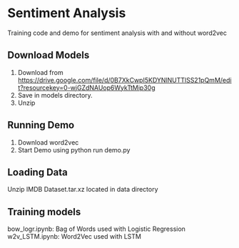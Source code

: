 # Sentiment Analysis
Training code and demo for sentiment analysis with and without word2vec  
## Download Models
1) Download from https://drive.google.com/file/d/0B7XkCwpI5KDYNlNUTTlSS21pQmM/edit?resourcekey=0-wjGZdNAUop6WykTtMip30g  
2) Save in models directory.  
3) Unzip  
## Running Demo
1) Download word2vec
2) Start Demo using python run demo.py
## Loading Data
Unzip IMDB Dataset.tar.xz located in data directory  
## Training models
bow_logr.ipynb: Bag of Words used with Logistic Regression  
w2v_LSTM.ipynb: Word2Vec used with LSTM  
